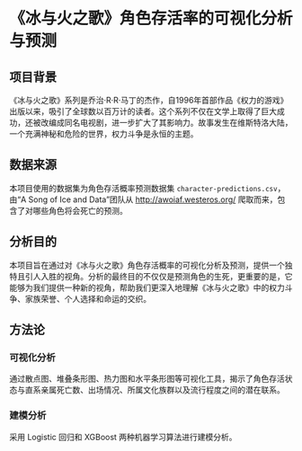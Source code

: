 # 《冰与火之歌》角色存活率的可视化分析与预测

## 项目背景
《冰与火之歌》系列是乔治·R·R·马丁的杰作，自1996年首部作品《权力的游戏》出版以来，吸引了全球数以百万计的读者。这个系列不仅在文学上取得了巨大成功，还被改编成同名电视剧，进一步扩大了其影响力。故事发生在维斯特洛大陆，一个充满神秘和危险的世界，权力斗争是永恒的主题。

## 数据来源
本项目使用的数据集为角色存活概率预测数据集 `character-predictions.csv`，由“A Song of Ice and Data”团队从 http://awoiaf.westeros.org/ 爬取而来，包含了对哪些角色将会死亡的预测。

## 分析目的
本项目旨在通过对《冰与火之歌》角色存活概率的可视化分析及预测，提供一个独特且引人入胜的视角。分析的最终目的不仅仅是预测角色的生死，更重要的是，它能够为我们提供一种新的视角，帮助我们更深入地理解《冰与火之歌》中的权力斗争、家族荣誉、个人选择和命运的交织。

## 方法论
### 可视化分析
通过散点图、堆叠条形图、热力图和水平条形图等可视化工具，揭示了角色存活状态与直系亲属死亡数、出场情况、所属文化族群以及流行程度之间的潜在联系。

### 建模分析
采用 Logistic 回归和 XGBoost 两种机器学习算法进行建模分析。


